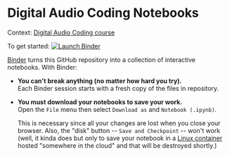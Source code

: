 # Digital Audio Coding Notebooks

Context: [Digital Audio Coding course][audio]

[audio]: https://eul.ink/audio

To get started: [![Launch Binder][binder-badge]][audio-binder]

[binder-badge]: https://img.shields.io/badge/Launch-Binder-blue.svg?style=flat-square
[audio-binder]: https://mybinder.org/v2/gh/boisgera/audio-notebooks/master

[Binder] turns this GitHub repository into a collection of interactive notebooks.
With Binder:


  - **You can't break anything (no matter how hard you try).**  
    Each Binder session starts with a fresh copy of the files in repository.  
    

  - **You must download your notebooks to save your work.**  
    Open the `File` menu then select `Download as` and  `Notebook (.ipynb)`.

    This is necessary since all your changes are lost when you close your browser.
    Also, the "disk" button -- `Save and Checkpoint` -- won't work
    (well, it kinda does but only to save your notebook
    in a [Linux container] hosted "somewhere in the cloud" and 
    that will be destroyed shortly.)


[Binder]: https://mybinder.org/
[Linux container]: https://en.wikipedia.org/wiki/Linux_containers
